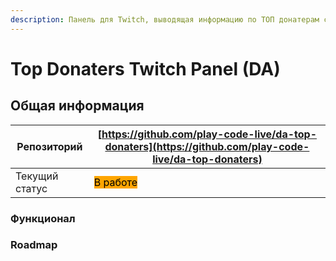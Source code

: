 ```yaml
---
description: Панель для Twitch, выводящая информацию по ТОП донатерам с Donation Alerts
---
```


# Top Donaters Twitch Panel (DA)

## Общая информация

| Репозиторий    | [https://github.com/play-code-live/da-top-donaters](https://github.com/play-code-live/da-top-donaters) |
| -------------- | ------------------------------------------------------------------------------------------------------ |
| Текущий статус |  <mark style="background-color:orange;">В работе</mark>                                                |

### Функционал



### Roadmap

